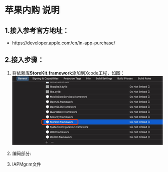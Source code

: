 # 苹果内购 说明
## 1.接入参考官方地址：
- https://developer.apple.com/cn/in-app-purchase/
## 2.接入步骤：
1. 将依赖库**StoreKit.framework**添加到Xcode工程，如图：![image](https://raw.githubusercontent.com/zxxia2016/SDKExample/main/Ios/IAP/Image/1.jpg)
2. 编码部分:
   
3. IAPMgr.m文件
    